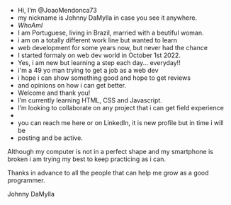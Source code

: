 - Hi, I’m @JoaoMendonca73
- my nickname is Johnny DaMylla in case you see it anywhere.
- *WhoAmI*
- I am Portuguese, living in Brazil, married with a beutiful woman.
- i am on a totally different work line but wanted to learn 
- web development for some years now, but never had the chance
- I started formaly on web dev world in October 1st 2022.
- Yes, i am new but learning a step each day... everyday!!
- i'm a 49 yo man trying to get a job as a web dev
- i hope i can show something good and hope to get reviews 
- and opinions on how i can get better.
- Welcome and thank you!
- I’m currently learning HTML, CSS and Javascript.
- I’m looking to collaborate on any project that i can get field experience
- 
- you can reach me here or on LinkedIn, it is new profile but in time i will be
- posting and be active.

Although my computer is not in a perfect shape and my smartphone is broken i am 
trying my best to keep practicing as i can.

Thanks in advance to all the people that can help me grow as a good programmer.

Johnny DaMylla
